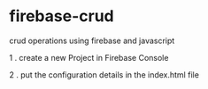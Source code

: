 # firebase-crud
crud operations using firebase and javascript

1 . create a new Project in Firebase Console

2 . put the configuration details in the index.html file
